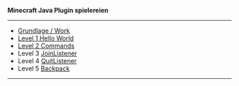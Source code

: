 **Minecraft Java Plugin spielereien**

---

* [Grundlage / Work](https://github.com/dr-woitschek/minecraft/tree/main/JavaEdition/Plugins/grundlage-work/)
* [Level 1 Hello World](https://github.com/dr-woitschek/minecraft/tree/main/JavaEdition/Plugins/Level1-Hello-World/)
* [Level 2 Commands](https://github.com/dr-woitschek/minecraft/tree/main/JavaEdition/Plugins/Level2-Commands/)
* Level 3 [JoinListener](https://github.com/dr-woitschek/minecraft/tree/main/JavaEdition/Plugins/mc-JoinListener/)
* Level 4 [QuitListener](https://github.com/dr-woitschek/minecraft/tree/main/JavaEdition/Plugins/mc-QuitListener/)
* Level 5 [Backpack](https://github.com/dr-woitschek/minecraft/tree/main/JavaEdition/Plugins/mc-Backpack/)

---

